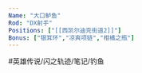 ```yaml
---
Name: "大口鲈鱼"
Rod: "DX射手"
Positions: ["[[西凯尔迪克街道2]]"]
Bonus: ["银耳环","凉爽项链","柑橘之瓶"]
---
```


#英雄传说/闪之轨迹/笔记/钓鱼